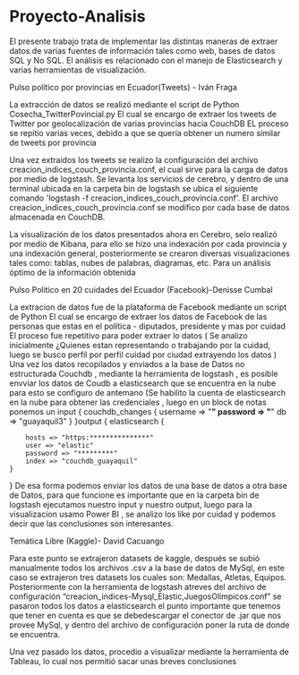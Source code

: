 # Proyecto-Analisis

El presente trabajo trata de implementar las distintas maneras de extraer datos de varias fuentes de información tales como web, bases de datos SQL y No SQL. 
El análisis es relacionado con el manejo de Elasticsearch y varias herramientas de visualización.

Pulso político por provincias en Ecuador(Tweets) - Iván Fraga


La extracción de datos se realizó mediante el script de Python Cosecha_TwitterPovincial.py
El cual se encargo de extraer los tweets de Twitter por geolocalización de varias provincias hacia CouchDB
EL proceso se repitío varias veces, debido a que se quería obtener un numero similar de tweets por provincia 

Una vez extraidos los tweets se realizo la configuración del archivo creacion_indices_couch_provincia.conf, el cual sirve para la carga de datos por medio de logstash.
Se levanta los servicios de cerebro, y dentro de una terminal ubicada en la carpeta bin de logstash se ubica el siguiente comando 'logstash -f creacion_indices_couch_provincia.conf'.
El archivo creacion_indices_couch_provincia.conf se modifico por cada base de datos almacenada en CouchDB.

La visualización de los datos presentados ahora en Cerebro, selo realizó por medio de Kibana, para ello se hizo una indexación por cada provincia y una indexación general,
posteriormente se crearon diversas visualizaciones tales como: tablas, nubes de palabras, diagramas, etc. Para un análisis óptimo de la información obtenida 

Pulso Politico en 20 cuidades del Ecuador (Facebook)-Denisse Cumbal

La extracion de  datos fue de la plataforma de Facebook mediante un script de Python 
El cual se encargo de extraer los datos de Facebook de las personas que estas en el política - diputados, presidente y mas por cuidad 
El proceso fue repetitivo para poder extraer lo datos (
Se analizo inicialmente ¿Quienes estan representando o trabajando por la cuidad, luego se busco perfil por perfil cuidad por ciudad extrayendo los datos
)
Una vez los datos recopilados y enviados a la base de Datos no estructurada Couchdb , mediante la herramienta de logstash , es posible envviar los datos de Coudb a elasticsearch que se encuentra en la nube para esto se configuro de antemano (Se habilito la cuenta de  elasticsearch en la nube para obtener las credenciales , luego en un block de notas ponemos un input {
  couchdb_changes {
    username => "******"
    password => "******"
    db => "guayaquil3"
  }
}output {
  elasticsearch {
    	
        hosts => "https:***************"
        user => "elastic"
        password => "*********"
        index => "couchdb_guayaquil"
    }
}
De esa forma podemos enviar los datos de una base de datos a otra base de Datos, para que funcione es importante que en la carpeta bin de logstash ejecutamos nuestro input y nuestro output, luego para la visualizacion usamo Power BI , se analizo los like por cuidad y podemos decir que las conclusiones son interesantes.


Temática Libre (Kaggle)- David Cacuango

Para este punto se extrajeron datasets de kaggle, después se subió manualmente todos los archivos .csv a la base de datos de MySql,
en este caso se extrajeron tres datasets los cuales son: Medallas, Atletas, Equipos. Posteriormente con la herramienta de logstash 
atreves del archivo de configuración “creacion_indices-Mysql_Elastic,JuegosOlimpicos.conf” se pasaron todos los datos a elasticsearch 
el punto importante que tenemos que tener en cuenta es que se debedescargar el conector de .jar que nos provee MySql, y dentro del
archivo de configuración poner la ruta de donde se encuentra.

Una vez pasado los datos, procedio a visualizar mediante la herramienta de Tableau, lo cual nos permitió sacar unas breves conclusiones 


